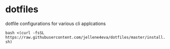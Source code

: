 # dotfiles
dotfile configurations for various cli applcations

`bash <(curl -fsSL https://raw.githubusercontent.com/jellene4eva/dotfiles/master/install.sh)`
